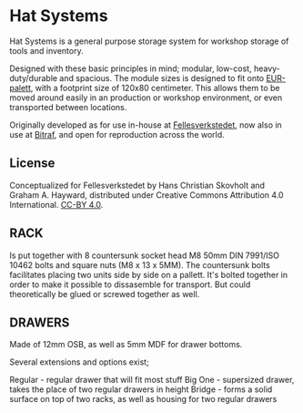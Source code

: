# Hat Systems
Hat Systems is a general purpose storage system for workshop storage of tools and inventory.

Designed with these basic principles in mind; modular, low-cost, heavy-duty/durable and spacious. The module sizes is designed to fit onto [EUR-palett](https://en.wikipedia.org/wiki/EUR-pallet), with a footprint size of 120x80 centimeter. This allows them to be moved around easily in an production or workshop environment, or even transported between locations.

Originally developed as for use in-house at [Fellesverkstedet](http://fellesverkstedet.no), now also in use at [Bitraf](http://bitraf.no), and open for reproduction across the world.

## License

Conceptualized for Fellesverkstedet by Hans Christian Skovholt and Graham A. Hayward, distributed under Creative Commons Attribution 4.0 International. [CC-BY 4.0](http://creativecommons.org/licenses/by/4.0/).

## RACK
Is put together with 8 countersunk socket head M8 50mm DIN 7991/ISO 10462 bolts and square nuts (M8 x 13 x 5MM). The countersunk bolts facilitates placing two units side by side on a pallett. It's bolted together in order to make it possible to dissasemble for transport. But could theoretically be glued or screwed together as well. 

## DRAWERS
Made of 12mm OSB, as well as 5mm MDF for drawer bottoms. 

Several extensions and options exist;

Regular	- regular drawer that will fit most stuff
Big One	- supersized drawer, takes the place of two regular drawers in height
Bridge	- forms a solid surface on top of two racks, as well as housing for two regular drawers



